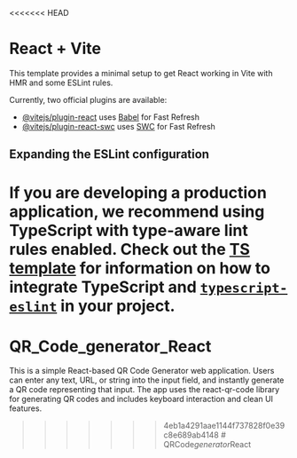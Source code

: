 <<<<<<< HEAD
# React + Vite

This template provides a minimal setup to get React working in Vite with HMR and some ESLint rules.

Currently, two official plugins are available:

- [@vitejs/plugin-react](https://github.com/vitejs/vite-plugin-react/blob/main/packages/plugin-react) uses [Babel](https://babeljs.io/) for Fast Refresh
- [@vitejs/plugin-react-swc](https://github.com/vitejs/vite-plugin-react/blob/main/packages/plugin-react-swc) uses [SWC](https://swc.rs/) for Fast Refresh

## Expanding the ESLint configuration

If you are developing a production application, we recommend using TypeScript with type-aware lint rules enabled. Check out the [TS template](https://github.com/vitejs/vite/tree/main/packages/create-vite/template-react-ts) for information on how to integrate TypeScript and [`typescript-eslint`](https://typescript-eslint.io) in your project.
=======
# QR_Code_generator_React
This is a simple React-based QR Code Generator web application. Users can enter any text, URL, or string into the input field, and instantly generate a QR code representing that input. The app uses the react-qr-code library for generating QR codes and includes keyboard interaction and clean UI features.
>>>>>>> 4eb1a4291aae1144f737828f0e39c8e689ab4148
#   Q R C o d e _ g e n e r a t o r _ R e a c t  
 